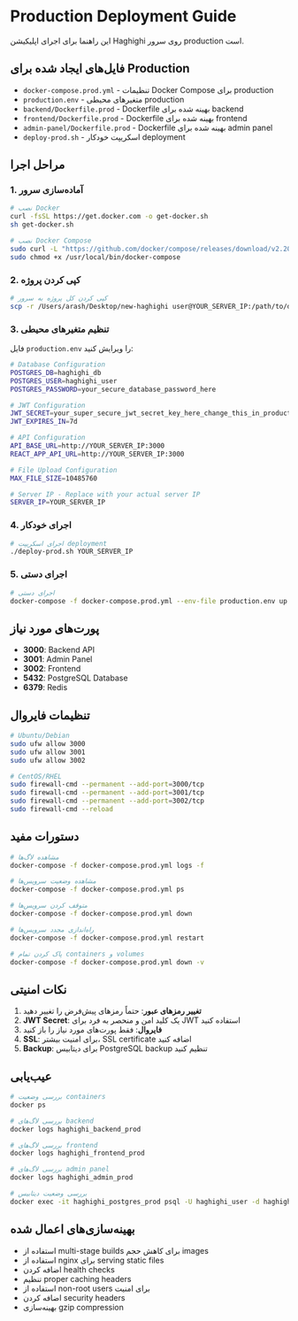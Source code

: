 # Production Deployment Guide

این راهنما برای اجرای اپلیکیشن Haghighi روی سرور production است.

## فایل‌های ایجاد شده برای Production

- `docker-compose.prod.yml` - تنظیمات Docker Compose برای production
- `production.env` - متغیرهای محیطی production
- `backend/Dockerfile.prod` - Dockerfile بهینه شده برای backend
- `frontend/Dockerfile.prod` - Dockerfile بهینه شده برای frontend
- `admin-panel/Dockerfile.prod` - Dockerfile بهینه شده برای admin panel
- `deploy-prod.sh` - اسکریپت خودکار deployment

## مراحل اجرا

### 1. آماده‌سازی سرور

```bash
# نصب Docker
curl -fsSL https://get.docker.com -o get-docker.sh
sh get-docker.sh

# نصب Docker Compose
sudo curl -L "https://github.com/docker/compose/releases/download/v2.20.0/docker-compose-$(uname -s)-$(uname -m)" -o /usr/local/bin/docker-compose
sudo chmod +x /usr/local/bin/docker-compose
```

### 2. کپی کردن پروژه

```bash
# کپی کردن کل پروژه به سرور
scp -r /Users/arash/Desktop/new-haghighi user@YOUR_SERVER_IP:/path/to/destination/
```

### 3. تنظیم متغیرهای محیطی

فایل `production.env` را ویرایش کنید:

```bash
# Database Configuration
POSTGRES_DB=haghighi_db
POSTGRES_USER=haghighi_user
POSTGRES_PASSWORD=your_secure_database_password_here

# JWT Configuration
JWT_SECRET=your_super_secure_jwt_secret_key_here_change_this_in_production
JWT_EXPIRES_IN=7d

# API Configuration
API_BASE_URL=http://YOUR_SERVER_IP:3000
REACT_APP_API_URL=http://YOUR_SERVER_IP:3000

# File Upload Configuration
MAX_FILE_SIZE=10485760

# Server IP - Replace with your actual server IP
SERVER_IP=YOUR_SERVER_IP
```

### 4. اجرای خودکار

```bash
# اجرای اسکریپت deployment
./deploy-prod.sh YOUR_SERVER_IP
```

### 5. اجرای دستی

```bash
# اجرای دستی
docker-compose -f docker-compose.prod.yml --env-file production.env up -d --build
```

## پورت‌های مورد نیاز

- **3000**: Backend API
- **3001**: Admin Panel
- **3002**: Frontend
- **5432**: PostgreSQL Database
- **6379**: Redis

## تنظیمات فایروال

```bash
# Ubuntu/Debian
sudo ufw allow 3000
sudo ufw allow 3001
sudo ufw allow 3002

# CentOS/RHEL
sudo firewall-cmd --permanent --add-port=3000/tcp
sudo firewall-cmd --permanent --add-port=3001/tcp
sudo firewall-cmd --permanent --add-port=3002/tcp
sudo firewall-cmd --reload
```

## دستورات مفید

```bash
# مشاهده لاگ‌ها
docker-compose -f docker-compose.prod.yml logs -f

# مشاهده وضعیت سرویس‌ها
docker-compose -f docker-compose.prod.yml ps

# متوقف کردن سرویس‌ها
docker-compose -f docker-compose.prod.yml down

# راه‌اندازی مجدد سرویس‌ها
docker-compose -f docker-compose.prod.yml restart

# پاک کردن تمام containers و volumes
docker-compose -f docker-compose.prod.yml down -v
```

## نکات امنیتی

1. **تغییر رمزهای عبور**: حتماً رمزهای پیش‌فرض را تغییر دهید
2. **JWT Secret**: یک کلید امن و منحصر به فرد برای JWT استفاده کنید
3. **فایروال**: فقط پورت‌های مورد نیاز را باز کنید
4. **SSL**: برای امنیت بیشتر، SSL certificate اضافه کنید
5. **Backup**: برای دیتابیس PostgreSQL backup تنظیم کنید

## عیب‌یابی

```bash
# بررسی وضعیت containers
docker ps

# بررسی لاگ‌های backend
docker logs haghighi_backend_prod

# بررسی لاگ‌های frontend
docker logs haghighi_frontend_prod

# بررسی لاگ‌های admin panel
docker logs haghighi_admin_prod

# بررسی وضعیت دیتابیس
docker exec -it haghighi_postgres_prod psql -U haghighi_user -d haghighi_db
```

## بهینه‌سازی‌های اعمال شده

- استفاده از multi-stage builds برای کاهش حجم images
- استفاده از nginx برای serving static files
- اضافه کردن health checks
- تنظیم proper caching headers
- استفاده از non-root users برای امنیت
- اضافه کردن security headers
- بهینه‌سازی gzip compression
